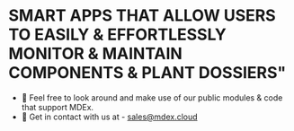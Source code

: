 # SMART APPS THAT ALLOW USERS TO EASILY & EFFORTLESSLY MONITOR & MAINTAIN COMPONENTS & PLANT DOSSIERS"

- 🌈 Feel free to look around and make use of our public modules & code that support MDEx.
- 📧 Get in contact with us at - [sales@mdex.cloud](mailto:sales@mdex.cloud)
